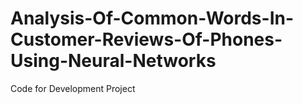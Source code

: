 # Analysis-Of-Common-Words-In-Customer-Reviews-Of-Phones-Using-Neural-Networks

Code for Development Project
